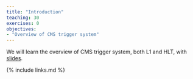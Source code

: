 ```yaml
---
title: "Introduction"
teaching: 30
exercises: 0
objectives:
- "Overview of CMS trigger system"
---
```

We will learn the overview of CMS trigger system, both L1 and HLT, with [slides](https://indico.cern.ch/event/1443889/).

{% include links.md %}

